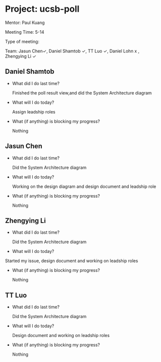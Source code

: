 # Project: ucsb-poll

Mentor: Paul Kuang 

Meeting Time: 5-14

Type of meeting: <daily scrum> 

Team: Jasun Chen✓, Daniel Shamtob ✓, TT Luo ✓, Daniel Lohn x , Zhengying Li ✓



## Daniel Shamtob
- What did I do last time?
 
  Finished the poll result view,and did the System Architecture diagram

- What will I do today?
  
  Assign leadship roles
  

- What (if anything) is blocking my progress?

  Nothing

## Jasun Chen
- What did I do last time?

  Did the System Architecture diagram

- What will I do today?

  Working on the design diagram and design document and leadship role

- What (if anything) is blocking my progress?

  Nothing 


## Zhengying Li
- What did I do last time?

  Did the System Architecture diagram

- What will I do today?

 Started my issue, design document and working on leadship roles
  

- What (if anything) is blocking my progress?

  Nothing

## TT Luo
- What did I do last time?

  Did the System Architecture diagram

- What will I do today?

  Design document and working on leadship roles
  

- What (if anything) is blocking my progress?
  
  Nothing




